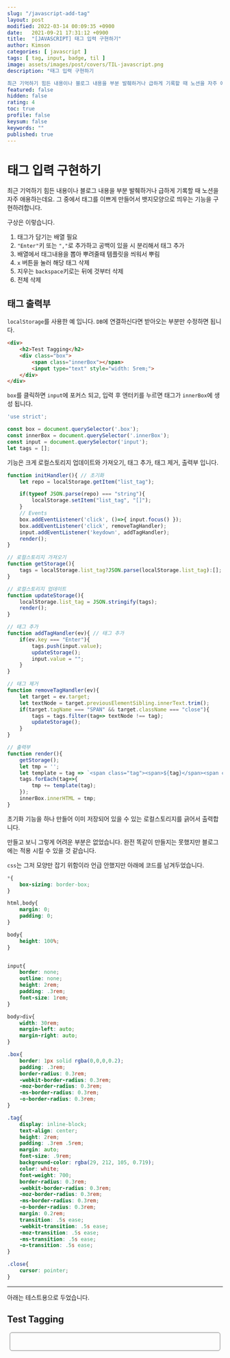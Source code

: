 ```yaml
---
slug: "/javascript-add-tag"
layout: post
modified: 2022-03-14 00:09:35 +0900
date:   2021-09-21 17:31:12 +0900
title:  "[JAVASCRIPT] 태그 입력 구현하기"
author: Kimson
categories: [ javascript ]
tags: [ tag, input, badge, til ]
image: assets/images/post/covers/TIL-javascript.png
description: "태그 입력 구현하기

최근 기억하기 힘든 내용이나 블로그 내용을 부분 발췌하거나 급하게 기록할 때 노션을 자주 애용하는데요. 그 중에서 태그를 이쁘게 만들어서 뱃지모양으로 띄우는 기능을 구현하려합니다."
featured: false
hidden: false
rating: 4
toc: true
profile: false
keysum: false
keywords: ""
published: true
---
```


# 태그 입력 구현하기

최근 기억하기 힘든 내용이나 블로그 내용을 부분 발췌하거나 급하게 기록할 때 노션을 자주 애용하는데요. 그 중에서 태그를 이쁘게 만들어서 뱃지모양으로 띄우는 기능을 구현하려합니다.

구상은 이렇습니다.

1. 태그가 담기는 배열 필요
2. `"Enter"`키 또는 `","`로 추가하고 공백이 있을 시 분리해서 태그 추가
3. 배열에서 태그내용을 뽑아 뿌려줄때 템플릿을 씌워서 뿌림
4. `x` 버튼을 눌러 해당 태그 삭제
5. 지우는 `backspace`키로는 뒤에 것부터 삭제
6. 전체 삭제

## 태그 출력부

`localStorage`를 사용한 예 입니다. `DB`에 연결하신다면 받아오는 부분만 수정하면 됩니다.

```html
<div>
    <h2>Test Tagging</h2>
    <div class="box">
        <span class="innerBox"></span>
        <input type="text" style="width: 5rem;">
    </div>
</div>
```

`box`를 클릭하면 `input`에 포커스 되고, 입력 후 엔터키를 누르면 태그가 `innerBox`에 생성 됩니다.

```javascript
'use strict';

const box = document.querySelector('.box');
const innerBox = document.querySelector('.innerBox');
const input = document.querySelector('input');
let tags = [];
```

기능은 크게 로컬스토리지 업데이트와 가져오기, 태그 추가, 태그 제거, 출력부 입니다.

```javascript
function initHandler(){ // 초기화
    let repo = localStorage.getItem("list_tag");

    if(typeof JSON.parse(repo) === "string"){
        localStorage.setItem("list_tag", "[]");
    }
    // Events
    box.addEventListener('click', ()=>{ input.focus() });
    box.addEventListener('click', removeTagHandler);
    input.addEventListener('keydown', addTagHandler);
    render();
}

// 로컬스토리지 가져오기
function getStorage(){
    tags = localStorage.list_tag?JSON.parse(localStorage.list_tag):[];
}

// 로컬스토리지 업데이트
function updateStorage(){
    localStorage.list_tag = JSON.stringify(tags);
    render();
}

// 태그 추가
function addTagHandler(ev){ // 태그 추가
    if(ev.key === "Enter"){
        tags.push(input.value);
        updateStorage();
        input.value = "";
    }
}

// 태그 제거
function removeTagHandler(ev){
    let target = ev.target;
    let textNode = target.previousElementSibling.innerText.trim();
    if(target.tagName === "SPAN" && target.className === "close"){
        tags = tags.filter(tag=> textNode !== tag);
        updateStorage();
    }
}

// 출력부
function render(){
    getStorage();
    let tmp = '';
    let template = tag => `<span class="tag"><span>${tag}</span><span class="close">&times;</span></span>`;
    tags.forEach(tag=>{
        tmp += template(tag);
    });
    innerBox.innerHTML = tmp;
}
```

초기화 기능을 하나 만들어 이미 저장되어 있을 수 있는 로컬스토리지를 긁어서 출력합니다.

만들고 보니 그렇게 어려운 부분은 없었습니다. 완전 똑같이 만들지는 못했지만 블로그에는 적용 시킬 수 있을 것 같습니다.

`css`는 그저 모양만 잡기 위함이라 언급 안했지만 아래에 코드를 남겨두었습니다.

```css
*{
    box-sizing: border-box;
}

html,body{
    margin: 0;
    padding: 0;
}

body{
    height: 100%;
}


input{
    border: none;
    outline: none;
    height: 2rem;
    padding: .3rem;
    font-size: 1rem;
}

body>div{
    width: 30rem;
    margin-left: auto;
    margin-right: auto;
}

.box{
    border: 1px solid rgba(0,0,0,0.2);
    padding: .3rem;
    border-radius: 0.3rem;
    -webkit-border-radius: 0.3rem;
    -moz-border-radius: 0.3rem;
    -ms-border-radius: 0.3rem;
    -o-border-radius: 0.3rem;
}

.tag{
    display: inline-block;
    text-align: center;
    height: 2rem;
    padding: .3rem .5rem;
    margin: auto;
    font-size: .9rem;
    background-color: rgba(29, 212, 105, 0.719);
    color: white;
    font-weight: 700;
    border-radius: 0.3rem;
    -webkit-border-radius: 0.3rem;
    -moz-border-radius: 0.3rem;
    -ms-border-radius: 0.3rem;
    -o-border-radius: 0.3rem;
    margin: 0.2rem;
    transition: .5s ease;
    -webkit-transition: .5s ease;
    -moz-transition: .5s ease;
    -ms-transition: .5s ease;
    -o-transition: .5s ease;
}

.close{
    cursor: pointer;
}
```

-----

아래는 테스트용으로 두었습니다.

<style>
.testCase input{
    border: none;
    outline: none;
    height: 2rem;
    padding: .3rem;
    font-size: 1rem;
    background-color: transparent;
}

.testCase>div{
    width: 30rem;
    margin-left: auto;
    margin-right: auto;
}

.testCase .box{
    border: 1px solid rgba(0,0,0,0.5);
    padding: .3rem;
    border-radius: 0.3rem;
    -webkit-border-radius: 0.3rem;
    -moz-border-radius: 0.3rem;
    -ms-border-radius: 0.3rem;
    -o-border-radius: 0.3rem;
}

.testCase .tag{
    display: inline-block;
    text-align: center;
    height: 2rem;
    padding: .3rem .5rem;
    margin: auto;
    font-size: .9rem;
    background-color: rgba(29, 212, 105, 0.719);
    color: white;
    font-weight: 700;
    border-radius: 0.3rem;
    -webkit-border-radius: 0.3rem;
    -moz-border-radius: 0.3rem;
    -ms-border-radius: 0.3rem;
    -o-border-radius: 0.3rem;
    margin: 0.2rem;
    transition: .5s ease;
    -webkit-transition: .5s ease;
    -moz-transition: .5s ease;
    -ms-transition: .5s ease;
    -o-transition: .5s ease;
}

.testCase .close{
    cursor: pointer;
}
</style>

<div class="testCase">
    <h2>Test Tagging</h2>
    <div class="box">
        <span class="innerBox"></span>
        <input type="text" style="width: 5rem;">
    </div>
</div>

<script type="text/javascript">
const box = document.querySelector('.testCase .box');
const innerBox = document.querySelector('.testCase .innerBox');
const input = document.querySelector('.testCase input');
let tags = null;
initHandler();

function initHandler(){ // 초기화
    let repo = localStorage.tagsList;

    if(repo == ''){
        localStorage.tagsList = `["테스트", "해보세요", "저장은됩니다", "다만", "이블로그는", "개발자도구가", "금지되어있습니다"]`;
    } else if(repo == '[]'){
        localStorage.tagsList = `["테스트", "해보세요", "저장은됩니다", "다만", "이블로그는", "개발자도구가", "금지되어있습니다"]`;
    }
    // Events
    box.addEventListener('click', ()=>{ input.focus() });
    box.addEventListener('click', removeTagHandler);
    input.addEventListener('keydown', addTagHandler);
    input.addEventListener('keydown', removeLastTagHandler);
    render();
}

// 로컬스토리지 가져오기
function getStorage(){
    tags = localStorage.tagsList?JSON.parse(localStorage.tagsList):[];
}

// 로컬스토리지 업데이트
function updateStorage(){
    localStorage.tagsList = JSON.stringify(tags);
    render();
}

// 태그 추가
function addTagHandler(ev){ // 태그 추가
    if(ev.key === "Enter"){
        let sp = input.value.split(' ');
        sp.forEach(tag=>{
            if(tag.length>0){
                tags.push(tag);
            }
        })
        updateStorage();
        input.value = "";
    }
}

// 태그 제거
function removeTagHandler(ev){
    let target = ev.target;
    if(target.tagName === "SPAN" && target.className === "close"){
        let textNode = target.previousElementSibling.innerText.trim();
        tags = tags.filter(tag=> textNode !== tag);
        updateStorage();
    }
}

function removeLastTagHandler(ev){
    let target = ev.target;
    if(ev.key === 'Backspace' && target.value.length == 0){
        tags.pop();
        updateStorage();
    }
}

// 출력부
function render(){
    getStorage();
    let tmp = '';
    let template = tag => `<span class="tag"><span>${tag}</span><span class="close">&times;</span></span>`;
    tags.forEach(tag=>{
        tmp += template(tag);
    });
    innerBox.innerHTML = tmp;
}
</script>